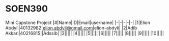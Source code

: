# SOEN390
Mini Capstone Project
|#|Name|ID|Email|username|
|-|-|-|-|-|
|1|Elion Abdyli|40132982|elion.abdyli@gmail.com|elion-abdyli|
|2|Adib Akkari|40216815||Adssib|
|3|||||
|4|||||
|5|||||
|6|||||
|7|||||
|8|||||
|9|||||
|10|||||
